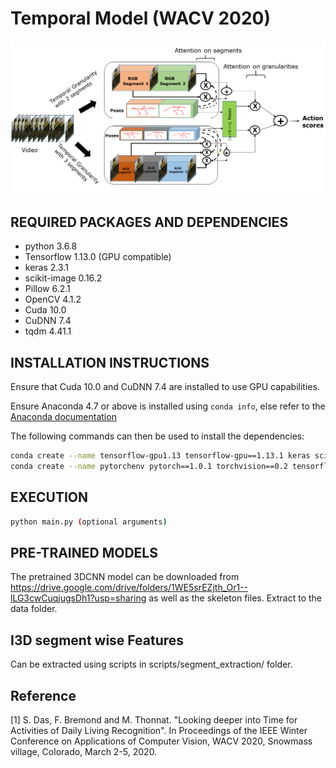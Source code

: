 # Temporal Model (WACV 2020)
![](image.png)
## REQUIRED PACKAGES AND DEPENDENCIES

* python 3.6.8
* Tensorflow 1.13.0 (GPU compatible)
* keras 2.3.1
* scikit-image 0.16.2
* Pillow 6.2.1
* OpenCV 4.1.2
* Cuda 10.0
* CuDNN 7.4
* tqdm 4.41.1

## INSTALLATION INSTRUCTIONS

Ensure that Cuda 10.0 and CuDNN 7.4 are installed to use GPU capabilities.

Ensure Anaconda 4.7 or above is installed using `conda info`, else refer to the [Anaconda documentation](https://docs.anaconda.com/anaconda/install/)

The following commands can then be used to install the dependencies:

```bash
conda create --name tensorflow-gpu1.13 tensorflow-gpu==1.13.1 keras scikit-image opencv
conda create --name pytorchenv pytorch==1.0.1 torchvision==0.2 tensorflow-gpu==1.13.1 keras scikit-image opencv "pillow<7" tqdm
```
## EXECUTION

```bash
python main.py (optional arguments)
```

## PRE-TRAINED MODELS

The pretrained 3DCNN model can be downloaded from https://drive.google.com/drive/folders/1WE5srEZjth_Or1--lLG3cwCuqjugsDh1?usp=sharing as well as the skeleton files. Extract to the data folder.

## I3D segment wise Features

Can be extracted using scripts in scripts/segment_extraction/ folder.

## Reference
<a id="1">[1]</a>
S. Das, F. Bremond and M. Thonnat. "Looking deeper into Time for Activities of Daily Living Recognition". In Proceedings of the IEEE Winter Conference on Applications of Computer Vision, WACV 2020, Snowmass village, Colorado, March 2-5, 2020.
